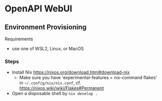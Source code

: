 # OpenAPI WebUI

## Environment Provisioning

Requirements
- use one of WSL2, Linux, or MacOS

### Steps

- Install Nix https://nixos.org/download.html#download-nix
  - Make sure you have 'experimental-features = nix-command flakes' in `~/.config/nix/nix.conf`, cf. https://nixos.wiki/wiki/Flakes#Permanent
- Open a disposable shell by `nix develop .`

